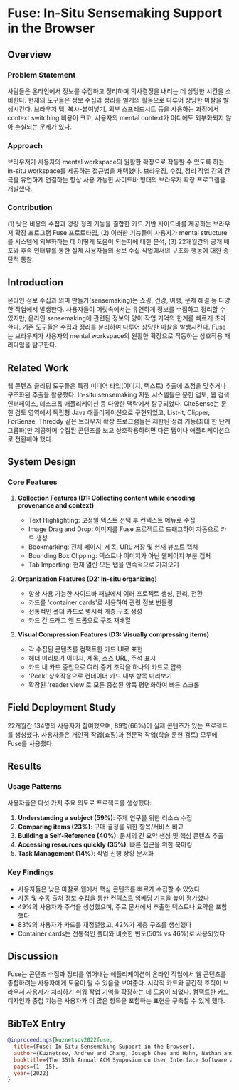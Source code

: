 # Fuse: In-Situ Sensemaking Support in the Browser

## Overview
### Problem Statement
사람들은 온라인에서 정보를 수집하고 정리하며 의사결정을 내리는 데 상당한 시간을 소비한다. 현재의 도구들은 정보 수집과 정리를 별개의 활동으로 다루어 상당한 마찰을 발생시킨다. 브라우저 탭, 복사-붙여넣기, 외부 스프레드시트 등을 사용하는 과정에서 context switching 비용이 크고, 사용자의 mental context가 어디에도 외부화되지 않아 손실되는 문제가 있다.

### Approach
브라우저가 사용자의 mental workspace의 원활한 확장으로 작동할 수 있도록 하는 in-situ workspace를 제공하는 접근법을 채택했다. 브라우징, 수집, 정리 작업 간의 간극을 유연하게 연결하는 항상 사용 가능한 사이드바 형태의 브라우저 확장 프로그램을 개발했다.

### Contribution
(1) 낮은 비용의 수집과 경량 정리 기능을 결합한 카드 기반 사이드바를 제공하는 브라우저 확장 프로그램 Fuse 프로토타입, (2) 이러한 기능들이 사용자가 mental structure를 시스템에 외부화하는 데 어떻게 도움이 되는지에 대한 분석, (3) 22개월간의 공개 배포와 후속 인터뷰를 통한 실제 사용자들의 정보 수집 작업에서의 구조화 행동에 대한 종단적 통찰.

## Introduction
온라인 정보 수집과 의미 만들기(sensemaking)는 쇼핑, 건강, 여행, 문제 해결 등 다양한 작업에서 발생한다. 사용자들이 머릿속에서는 유연하게 정보를 수집하고 정리할 수 있지만, 온라인 sensemaking에 관련된 정보의 양이 작업 기억의 한계를 빠르게 초과한다. 기존 도구들은 수집과 정리를 분리하여 다루어 상당한 마찰을 발생시킨다. Fuse는 브라우저가 사용자의 mental workspace의 원활한 확장으로 작동하는 상호작용 패러다임을 탐구한다.

## Related Work
웹 콘텐츠 클리핑 도구들은 특정 미디어 타입(이미지, 텍스트) 추출에 초점을 맞추거나 구조화된 추출을 활용했다. In-situ sensemaking 지원 시스템들은 문헌 검토, 웹 검색 인터페이스, 데스크톱 애플리케이션 등 다양한 맥락에서 탐구되었다. CiteSense는 문헌 검토 영역에서 독립형 Java 애플리케이션으로 구현되었고, List-it, Clipper, ForSense, Threddy 같은 브라우저 확장 프로그램들은 제한된 정리 기능(최대 한 단계 그룹화)만 제공하며 수집된 콘텐츠를 보고 상호작용하려면 다른 탭이나 애플리케이션으로 전환해야 했다.

## System Design
### Core Features
1. **Collection Features (D1: Collecting content while encoding provenance and context)**
   - Text Highlighting: 고정밀 텍스트 선택 후 컨텍스트 메뉴로 수집
   - Image Drag and Drop: 이미지를 Fuse 프로젝트로 드래그하여 자동으로 카드 생성
   - Bookmarking: 전체 페이지, 제목, URL 저장 및 현재 뷰포트 캡처
   - Bounding Box Clipping: 텍스트나 이미지가 아닌 웹페이지 부분 캡처
   - Tab Importing: 현재 열린 모든 탭을 연속적으로 가져오기

2. **Organization Features (D2: In-situ organizing)**
   - 항상 사용 가능한 사이드바 패널에서 여러 프로젝트 생성, 관리, 전환
   - 카드를 'container cards'로 사용하여 관련 정보 번들링
   - 전통적인 폴더 카드로 명시적 계층 구조 생성
   - 카드 간 드래그 앤 드롭으로 구조 재배열

3. **Visual Compression Features (D3: Visually compressing items)**
   - 각 수집된 콘텐츠를 컴팩트한 카드 UI로 표현
   - 헤더 미리보기 이미지, 제목, 소스 URL, 주석 표시
   - 카드 내 카드 중첩으로 여러 증거 조각을 하나의 카드로 압축
   - 'Peek' 상호작용으로 컨테이너 카드 내부 항목 미리보기
   - 확장된 'reader view'로 모든 중첩된 항목 평면화하여 빠른 스크롤

## Field Deployment Study
22개월간 134명의 사용자가 참여했으며, 89명(66%)이 실제 콘텐츠가 있는 프로젝트를 생성했다. 사용자들은 개인적 작업(쇼핑)과 전문적 작업(학술 문헌 검토) 모두에 Fuse를 사용했다.

## Results
### Usage Patterns
사용자들은 다섯 가지 주요 의도로 프로젝트를 생성했다:
1. **Understanding a subject (59%)**: 주제 연구를 위한 리소스 수집
2. **Comparing items (23%)**: 구매 결정을 위한 항목/서비스 비교
3. **Building a Self-Reference (40%)**: 문서의 긴 요약 생성 및 핵심 콘텐츠 추출
4. **Accessing resources quickly (35%)**: 빠른 접근을 위한 북마킹
5. **Task Management (14%)**: 작업 진행 상황 문서화

### Key Findings
- 사용자들은 낮은 마찰로 웹에서 핵심 콘텐츠를 빠르게 수집할 수 있었다
- 자동 및 수동 출처 정보 수집을 통한 컨텍스트 임베딩 기능을 높이 평가했다
- 49%의 사용자가 주석을 생성했으며, 주로 문서에서 추출한 텍스트나 요약을 포함했다
- 83%의 사용자가 카드를 재정렬했고, 42%가 계층 구조를 생성했다
- Container cards는 전통적인 폴더와 비슷한 빈도(50% vs 46%)로 사용되었다

## Discussion
Fuse는 콘텐츠 수집과 정리를 엮어내는 애플리케이션이 온라인 작업에서 웹 콘텐츠를 종합하려는 사용자에게 도움이 될 수 있음을 보여준다. 시각적 카드와 공간적 조직이 브라우저 사용자가 처리하기 쉬워 작업 기억을 확장하는 데 도움이 되었다. 컴팩트한 카드 디자인과 중첩 기능은 사용자가 더 많은 항목을 포함하는 표현을 구축할 수 있게 했다.

## BibTeX Entry
```bibtex
@inproceedings{kuznetsov2022fuse,
  title={Fuse: In-Situ Sensemaking Support in the Browser},
  author={Kuznetsov, Andrew and Chang, Joseph Chee and Hahn, Nathan and Rachatasumrit, Napol and Breneisen, Bradley and Coupland, Julina and Kittur, Aniket},
  booktitle={The 35th Annual ACM Symposium on User Interface Software and Technology},
  pages={1--15},
  year={2022}
}
```